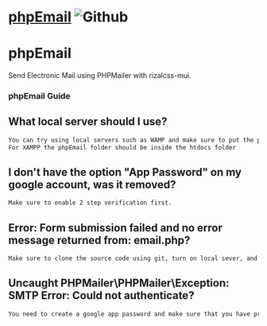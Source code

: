 # [phpEmail](https://github.com/allencasul/phpEmail) ![Github](https://img.shields.io/github/license/allencasul/phpEmail?logo=Github)

# phpEmail
Send Electronic Mail using PHPMailer with rizalcss-mui.


### phpEmail Guide

## What local server should I use?
```sh
You can try using local servers such as WAMP and make sure to put the phpEmail folder inside the directory wamp64 --> www folder.
For XAMPP the phpEmail folder should be inside the htdocs folder
```

## I don't have the option "App Password" on my google account, was it removed?

```sh
Make sure to enable 2 step verification first.
```

## Error: Form submission failed and no error message returned from: email.php?

```sh
Make sure to clone the source code using git, turn on local sever, and run localhost/phpEmail in the search bar.
```

## Uncaught PHPMailer\PHPMailer\Exception: SMTP Error: Could not authenticate?

```sh
You need to create a google app password and make sure that you have provided the correct information such as the generated app password/your email address. You can also refer to the source code provided by me.
```
